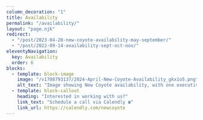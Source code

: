 ```yaml
---
column_decoration: "1"
title: Availability
permalink: "/availability/"
layout: "page.njk"
redirect:
  - "/post/2023-04-20-new-coyote-availability-may-september/"
  - "/post/2022-09-14-availability-sept-oct-nov/"
eleventyNavigation:
  key: Availability
  order: 6
blocks:
  - template: block-image
    image: "/v1708793137/2024-April-New-Coyote-Availability_gkx1o5.png"
    alt_text: "Image showing New Coyote availability, with one executive training spot open, speaking open in May, and speaking and training open in June and July."
  - template: block-callout
    heading: "Interested in working with us?"
    link_text: "Schedule a call via Calendly ☎️"
    link_url: https://calendly.com/newcoyote
---
```

